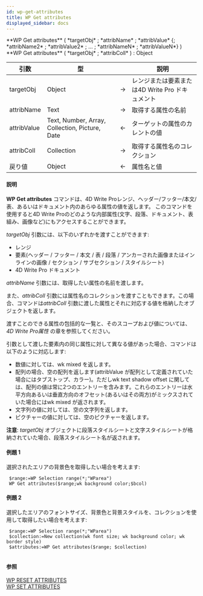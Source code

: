 ```yaml
---
id: wp-get-attributes
title: WP Get attributes
displayed_sidebar: docs
---
```


<!--REF #_command_.WP Get attributes.Syntax-->**WP Get attributes** ( *targetObj* ; *attribName* ; *attribValue* {; *attribName2* ; *attribValue2* ; ... ; *attribNameN* ; *attribValueN*} )<br/>**WP Get attributes** ( *targetObj* ; *attribColl* ) : Object<!-- END REF-->

<!--REF #_command_.WP Get attributes.Params-->

| 引数          | 型                                              |                             | 説明                             |
| ----------- | ---------------------------------------------- | --------------------------- | ------------------------------ |
| targetObj   | Object                                         | &#8594; | レンジまたは要素または4D Write Pro ドキュメント |
| attribName  | Text                                           | &#8594; | 取得する属性の名前                      |
| attribValue | Text, Number, Array, Collection, Picture, Date | &#8592; | ターゲットの属性のカレントの値                |
| attribColl  | Collection                                     | &#8594; | 取得する属性名のコレクション                 |
| 戻り値         | Object                                         | &#8592; | 属性名と値                          |

<!-- END REF-->

#### 説明

**WP Get attributes** コマンドは、<!--REF #_command_.WP Get attributes.Summary-->4D Write Proレンジ、ヘッダー/フッター/本文/表、あるいはドキュメント内のあらゆる属性の値を返します。<!-- END REF--> このコマンドを使用すると4D Write Proのどのような内部属性(文字、段落、ドキュメント、表組み、画像など)にもアクセスすることができます。

*targetObj* 引数には、以下のいずれかを渡すことができます:

- レンジ
- 要素(ヘッダー / フッター / 本文 / 表 / 段落 / アンカーされた画像またはインラインの画像 / セクション / サブセクション / スタイルシート)
- 4D Write Pro ドキュメント

*attribName* 引数には、取得したい属性の名前を渡します。

また、*attribColl* 引数には属性名のコレクションを渡すこともできます。この場合、コマンドは*attribColl* 引数に渡した属性とそれに対応する値を格納したオブジェクトを返します。

渡すことのできる属性の包括的な一覧と、そのスコープおよび値については、*4D Write Pro属性* の章を参照してください。

引数として渡した要素内の同じ属性に対して異なる値があった場合、コマンドは以下のように対応します:

- 数値に対しては、wk mixed を返します。
- 配列の場合、空の配列を返します(attribValue が配列として定義されていた場合にはタブストップ、カラー)。ただしwk text shadow offset に関しては、配列の値は常に2つのエントリーを含みます。これらのエントリーは水平方向あるいは垂直方向のオフセット(あるいはその両方)がミックスされていた場合にはwk mixed が返されます。
- 文字列の値に対しては、空の文字列を返します。
- ピクチャーの値に対しては、空のピクチャーを返します。

**注意**: *targetObj* オブジェクトに段落スタイルシートと文字スタイルシートが格納されていた場合、段落スタイルシート名が返されます。

#### 例題 1

選択されたエリアの背景色を取得したい場合を考えます:

```4d
 $range:=WP Selection range(*;"WParea")
 WP Get attributes($range;wk background color;$bcol)
```

#### 例題 2

選択したエリアのフォントサイズ、背景色と背景スタイルを、コレクションを使用して取得したい場合を考えます:

```4d
 $range:=WP Selection range(*;"WParea")
 $collection:=New collection(wk font size; wk background color; wk border style)
 $attributes:=WP Get attributes($range; $collection)
 
```

#### 参照

[WP RESET ATTRIBUTES](../commands/wp-reset-attributes.md)\
[WP SET ATTRIBUTES](wp-set-attributes.md)